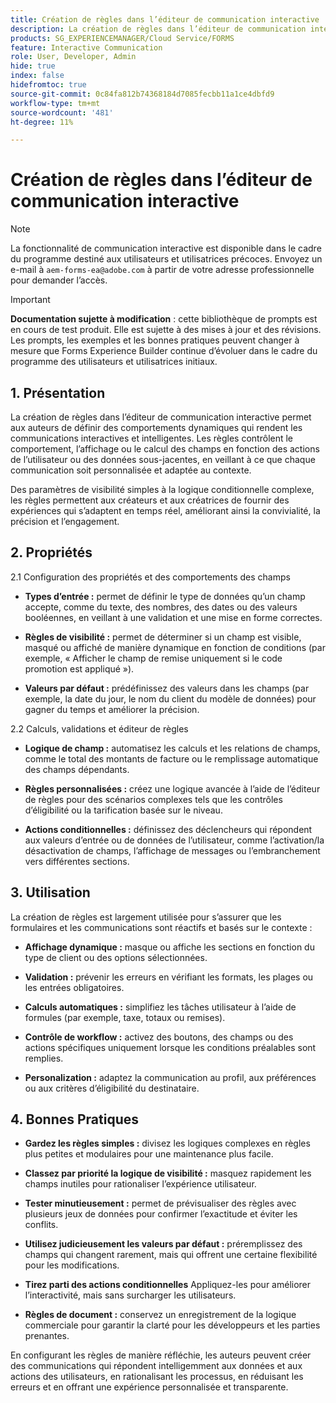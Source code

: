 ```yaml
---
title: Création de règles dans l’éditeur de communication interactive
description: La création de règles dans l’éditeur de communication interactive permet aux auteurs de définir des comportements dynamiques qui rendent les communications interactives et intelligentes.
products: SG_EXPERIENCEMANAGER/Cloud Service/FORMS
feature: Interactive Communication
role: User, Developer, Admin
hide: true
index: false
hidefromtoc: true
source-git-commit: 0c84fa812b74368184d7085fecbb11a1ce4dbfd9
workflow-type: tm+mt
source-wordcount: '481'
ht-degree: 11%

---
```



# Création de règles dans l’éditeur de communication interactive

>[!NOTE]
>
> La fonctionnalité de communication interactive est disponible dans le cadre du programme destiné aux utilisateurs et utilisatrices précoces. Envoyez un e-mail à `aem-forms-ea@adobe.com` à partir de votre adresse professionnelle pour demander l’accès.

>[!IMPORTANT]
>
> **Documentation sujette à modification** : cette bibliothèque de prompts est en cours de test produit. Elle est sujette à des mises à jour et des révisions. Les prompts, les exemples et les bonnes pratiques peuvent changer à mesure que Forms Experience Builder continue d’évoluer dans le cadre du programme des utilisateurs et utilisatrices initiaux.

## &#x200B;1. Présentation

La création de règles dans l’éditeur de communication interactive permet aux auteurs de définir des comportements dynamiques qui rendent les communications interactives et intelligentes. Les règles contrôlent le comportement, l’affichage ou le calcul des champs en fonction des actions de l’utilisateur ou des données sous-jacentes, en veillant à ce que chaque communication soit personnalisée et adaptée au contexte.

Des paramètres de visibilité simples à la logique conditionnelle complexe, les règles permettent aux créateurs et aux créatrices de fournir des expériences qui s’adaptent en temps réel, améliorant ainsi la convivialité, la précision et l’engagement.

## &#x200B;2. Propriétés

2.1 Configuration des propriétés et des comportements des champs

- **Types d’entrée :** permet de définir le type de données qu’un champ accepte, comme du texte, des nombres, des dates ou des valeurs booléennes, en veillant à une validation et une mise en forme correctes.

- **Règles de visibilité :** permet de déterminer si un champ est visible, masqué ou affiché de manière dynamique en fonction de conditions (par exemple, « Afficher le champ de remise uniquement si le code promotion est appliqué »).

- **Valeurs par défaut :** prédéfinissez des valeurs dans les champs (par exemple, la date du jour, le nom du client du modèle de données) pour gagner du temps et améliorer la précision.

2.2 Calculs, validations et éditeur de règles

- **Logique de champ :** automatisez les calculs et les relations de champs, comme le total des montants de facture ou le remplissage automatique des champs dépendants.

- **Règles personnalisées :** créez une logique avancée à l’aide de l’éditeur de règles pour des scénarios complexes tels que les contrôles d’éligibilité ou la tarification basée sur le niveau.

- **Actions conditionnelles :** définissez des déclencheurs qui répondent aux valeurs d’entrée ou de données de l’utilisateur, comme l’activation/la désactivation de champs, l’affichage de messages ou l’embranchement vers différentes sections.

## &#x200B;3. Utilisation

La création de règles est largement utilisée pour s’assurer que les formulaires et les communications sont réactifs et basés sur le contexte :

- **Affichage dynamique :** masque ou affiche les sections en fonction du type de client ou des options sélectionnées.

- **Validation :** prévenir les erreurs en vérifiant les formats, les plages ou les entrées obligatoires.

- **Calculs automatiques :** simplifiez les tâches utilisateur à l’aide de formules (par exemple, taxe, totaux ou remises).

- **Contrôle de workflow :** activez des boutons, des champs ou des actions spécifiques uniquement lorsque les conditions préalables sont remplies.

- **Personalization :** adaptez la communication au profil, aux préférences ou aux critères d’éligibilité du destinataire.

## &#x200B;4. Bonnes Pratiques

- **Gardez les règles simples :** divisez les logiques complexes en règles plus petites et modulaires pour une maintenance plus facile.

- **Classez par priorité la logique de visibilité :** masquez rapidement les champs inutiles pour rationaliser l’expérience utilisateur.

- **Tester minutieusement :** permet de prévisualiser des règles avec plusieurs jeux de données pour confirmer l’exactitude et éviter les conflits.

- **Utilisez judicieusement les valeurs par défaut :** préremplissez des champs qui changent rarement, mais qui offrent une certaine flexibilité pour les modifications.

- **Tirez parti des actions conditionnelles** Appliquez-les pour améliorer l’interactivité, mais sans surcharger les utilisateurs.

- **Règles de document :** conservez un enregistrement de la logique commerciale pour garantir la clarté pour les développeurs et les parties prenantes.

En configurant les règles de manière réfléchie, les auteurs peuvent créer des communications qui répondent intelligemment aux données et aux actions des utilisateurs, en rationalisant les processus, en réduisant les erreurs et en offrant une expérience personnalisée et transparente.
